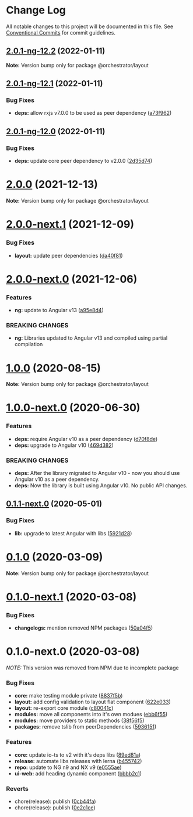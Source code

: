 # Change Log

All notable changes to this project will be documented in this file.
See [Conventional Commits](https://conventionalcommits.org) for commit guidelines.

## [2.0.1-ng-12.2](https://github.com/orchestratora/orchestrator/compare/@orchestrator/layout@2.0.1-ng-12.1...@orchestrator/layout@2.0.1-ng-12.2) (2022-01-11)

**Note:** Version bump only for package @orchestrator/layout





## [2.0.1-ng-12.1](https://github.com/orchestratora/orchestrator/compare/@orchestrator/layout@2.0.1-ng-12.0...@orchestrator/layout@2.0.1-ng-12.1) (2022-01-11)


### Bug Fixes

* **deps:** allow rxjs v7.0.0 to be used as peer dependency ([a73f962](https://github.com/orchestratora/orchestrator/commit/a73f962b7228b0919ba9ca8e37d5eef1fecc6df2))





## [2.0.1-ng-12.0](https://github.com/orchestratora/orchestrator/compare/@orchestrator/layout@2.0.0...@orchestrator/layout@2.0.1-ng-12.0) (2022-01-11)


### Bug Fixes

* **deps:** update core peer dependency to v2.0.0 ([2d35d74](https://github.com/orchestratora/orchestrator/commit/2d35d7493331dd8004bd1fd1647c4fc9f0494300))





# [2.0.0](https://github.com/orchestratora/orchestrator/compare/@orchestrator/layout@2.0.0-next.1...@orchestrator/layout@2.0.0) (2021-12-13)

**Note:** Version bump only for package @orchestrator/layout





# [2.0.0-next.1](https://github.com/orchestratora/orchestrator/compare/@orchestrator/layout@2.0.0-next.0...@orchestrator/layout@2.0.0-next.1) (2021-12-09)


### Bug Fixes

* **layout:** update peer dependencies ([da40f81](https://github.com/orchestratora/orchestrator/commit/da40f81a5d884590a72ba6bbc129287f2ff17ebd))





# [2.0.0-next.0](https://github.com/orchestratora/orchestrator/compare/@orchestrator/layout@1.0.0...@orchestrator/layout@2.0.0-next.0) (2021-12-06)


### Features

* **ng:** update to Angular v13 ([a95e8d4](https://github.com/orchestratora/orchestrator/commit/a95e8d4848a29b123a2951407de7fb0e4cfda2d3))


### BREAKING CHANGES

* **ng:** Libraries updated to Angular v13 and compiled using partial compilation





# [1.0.0](https://github.com/orchestratora/orchestrator/compare/@orchestrator/layout@1.0.0-next.0...@orchestrator/layout@1.0.0) (2020-08-15)

**Note:** Version bump only for package @orchestrator/layout





# [1.0.0-next.0](https://github.com/orchestratora/orchestrator/compare/@orchestrator/layout@0.1.1-next.0...@orchestrator/layout@1.0.0-next.0) (2020-06-30)


### Features

* **deps:** require Angular v10 as a peer dependency ([d70f8de](https://github.com/orchestratora/orchestrator/commit/d70f8de2a2554dcdb99836ad4b912a9de0e12ea8))
* **deps:** upgrade to Angular v10 ([469d382](https://github.com/orchestratora/orchestrator/commit/469d382175067532cdb156739ff14f39c4151509))


### BREAKING CHANGES

* **deps:** After the library migrated to Angular v10 - now you should use Angular v10 as a
peer dependency.
* **deps:** Now the library is built using Angular v10. No public API changes.





## [0.1.1-next.0](https://github.com/orchestratora/orchestrator/compare/@orchestrator/layout@0.1.0...@orchestrator/layout@0.1.1-next.0) (2020-05-01)


### Bug Fixes

* **lib:** upgrade to latest Angular with libs ([5921d28](https://github.com/orchestratora/orchestrator/commit/5921d28a20423f6d1a37dfa4d0459d24a48c907e))





# [0.1.0](https://github.com/orchestratora/orchestrator/compare/@orchestrator/layout@0.1.0-next.1...@orchestrator/layout@0.1.0) (2020-03-09)

**Note:** Version bump only for package @orchestrator/layout





# [0.1.0-next.1](https://github.com/orchestratora/orchestrator/compare/@orchestrator/layout@0.1.0-next.0...@orchestrator/layout@0.1.0-next.1) (2020-03-08)


### Bug Fixes

* **changelogs:** mention removed NPM packages ([50a04f5](https://github.com/orchestratora/orchestrator/commit/50a04f5f628920c874eeadbefe3f543107b1d5bb))





# 0.1.0-next.0 (2020-03-08)

_NOTE:_ This version was removed from NPM due to incomplete package

### Bug Fixes

* **core:** make testing module private ([8837f5b](https://github.com/orchestratora/orchestrator/commit/8837f5bdc190b8e4eff4fac30c40c7f63ea4fe88))
* **layout:** add config validation to layout flat component ([622e033](https://github.com/orchestratora/orchestrator/commit/622e033185c5f219baf8d2a33cd3486d446f387e))
* **layout:** re-export core module ([c80041c](https://github.com/orchestratora/orchestrator/commit/c80041ce8aad30fb469740a0d09ec43d69730233))
* **modules:** move all components into it's own modues ([ebb6f55](https://github.com/orchestratora/orchestrator/commit/ebb6f556dd8151f95278e1587d5d0e8c0bbc3fd4))
* **modules:** move providers to static methods ([38f56f5](https://github.com/orchestratora/orchestrator/commit/38f56f50f0aa2470bf052f55daf3df41bca78b50))
* **packages:** remove tslib from peerDependencies ([5936151](https://github.com/orchestratora/orchestrator/commit/5936151a8482c2e018381adc9b4d12febf409fa6))


### Features

* **core:** update io-ts to v2 with it's deps libs ([89ed81a](https://github.com/orchestratora/orchestrator/commit/89ed81aa296b87c13806602bd0ce5dde3c1d0496))
* **release:** automate libs releases with lerna ([b455742](https://github.com/orchestratora/orchestrator/commit/b45574223b347fad3b01b8a0294a0ddc3e88875d))
* **repo:** update to NG n9 and NX v9 ([e0555ae](https://github.com/orchestratora/orchestrator/commit/e0555aef981563b9ebd7ef5731fe691a7c40877d))
* **ui-web:** add heading dynamic component ([bbbb2c1](https://github.com/orchestratora/orchestrator/commit/bbbb2c1402db499ac0f19f43b04b4edd55a2a374))


### Reverts

* chore(release): publish ([0cb44fa](https://github.com/orchestratora/orchestrator/commit/0cb44fa88f147459ba55445baee8d28299f9b614))
* chore(release): publish ([0e2c1ce](https://github.com/orchestratora/orchestrator/commit/0e2c1cea1694916c1808460ca98951c6871a0eed))
